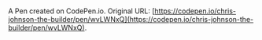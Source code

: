 # 

A Pen created on CodePen.io. Original URL: [https://codepen.io/chris-johnson-the-builder/pen/wvLWNxQ](https://codepen.io/chris-johnson-the-builder/pen/wvLWNxQ).

